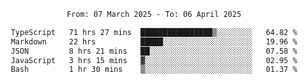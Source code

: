 <div align="center">
<p style="text-align: center;">
<!--START_SECTION:waka-->

```txt
From: 07 March 2025 - To: 06 April 2025

TypeScript   71 hrs 27 mins  ████████████████▒░░░░░░░░   64.82 %
Markdown     22 hrs          █████░░░░░░░░░░░░░░░░░░░░   19.96 %
JSON         8 hrs 21 mins   ██░░░░░░░░░░░░░░░░░░░░░░░   07.58 %
JavaScript   3 hrs 15 mins   ▓░░░░░░░░░░░░░░░░░░░░░░░░   02.95 %
Bash         1 hr 30 mins    ▒░░░░░░░░░░░░░░░░░░░░░░░░   01.37 %
```

<!--END_SECTION:waka-->
</p>
</div>
